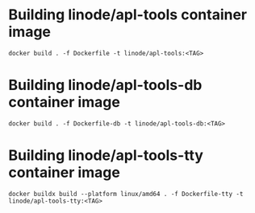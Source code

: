 # Building linode/apl-tools container image

```
docker build . -f Dockerfile -t linode/apl-tools:<TAG>
```

# Building linode/apl-tools-db container image

```
docker build . -f Dockerfile-db -t linode/apl-tools-db:<TAG>
```

# Building linode/apl-tools-tty container image

```
docker buildx build --platform linux/amd64 . -f Dockerfile-tty -t linode/apl-tools-tty:<TAG>
```
